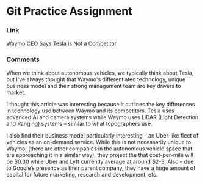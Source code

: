 
# Git Practice Assignment

### Link

[Waymo CEO Says Tesla is Not a Competitor](https://www.forbes.com/sites/johanmoreno/2021/01/22/waymo-ceo-says-tesla-is-not-a-competitor-gives-estimated-cost-of-autonomous-vehicles/?sh=6c99c687541b)

### Comments

When we think about autonomous vehicles, we typically think about Tesla, but I've always thought that Waymo's differentiated technology, unique business model and their strong management team are key drivers to market.

I thought this article was interesting because it outlines the key differences in technology use between Waymo and its competitors. Tesla uses advanced AI and camera systems while Waymo uses LiDAR (Light Detection and Ranging) systems – similar to what topographers use.

I also find their business model particularly interesting – an Uber-like fleet of vehicles as an on-demand service. While this is not necessarily unique to Waymo, (there are other companies in the autonomous vehicle space that are approaching it in a similar way), they project the that cost-per-mile will be $0.30 while Uber and Lyft currently average at around $2-3. Also – due to Google’s presence as their parent company, they have a huge amount of capital for future marketing, research and development, etc.